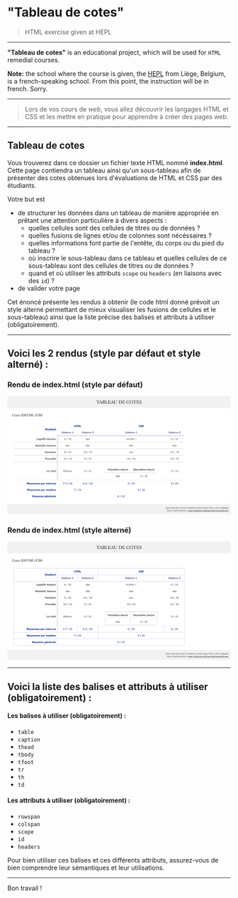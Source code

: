 # "Tableau de cotes"

> HTML exercise given at HEPL

* * *

**"Tableau de cotes"** is an educational project, which will be used for `HTML` remedial courses.

**Note:** the school where the course is given, the [HEPL](http://www.provincedeliege.be/hauteecole) from Liège, Belgium, is a french-speaking school. From this point, the instruction will be in french. Sorry.

* * *

> Lors de vos cours de *web*, vous allez découvrir les langages HTML et CSS et les mettre en pratique pour apprendre à créer des pages web.  

* * *

## Tableau de cotes

Vous trouverez dans ce dossier un fichier texte HTML nommé **index.html**. Cette page contiendra un tableau ainsi qu'un sous-tableau afin de présenter des cotes obtenues lors d'évaluations de HTML et CSS par des étudiants.

Votre but est 

- de structurer les données dans un tableau de manière appropriée en prêtant une attention particulière à divers aspects&nbsp;:
	* quelles cellules sont des cellules de titres ou de données&nbsp;?
	* quelles fusions de lignes et/ou de colonnes sont nécéssaires&nbsp;?
	* quelles informations font partie de l'entête, du corps ou du pied du tableau&nbsp;?
	* où inscrire le sous-tableau dans ce tableau et quelles cellules de ce sous-tableau sont des cellules de titres ou de données&nbsp;? 
	* quand et où utiliser les attributs `scope` ou `headers` (en liaisons avec des `id`)&nbsp;?
- de valider votre page
    
Cet énoncé présente les rendus à obtenir (le code html donné prévoit un style alterné permettant de mieux visualiser les fusions de cellules et le sous-tableau) ainsi que la liste précise des balises et attributs à utiliser (obligatoirement).

* * *

## Voici les 2 rendus (style par défaut et style alterné)&nbsp;:

### Rendu de index.html (style par défaut)

![rendu index.html (style par défaut)](./renduIndex.png)

### Rendu de index.html (style alterné)

![rendu index.html (style alterné)](./renduIndexAlt.png)

* * *

## Voici la liste des balises et attributs à utiliser (obligatoirement)&nbsp;:

#### Les balises à utiliser (obligatoirement)&nbsp;:

- `table`
- `caption`
- `thead`
- `tbody`
- `tfoot`
- `tr`
- `th`
- `td`

#### Les attributs à utiliser (obligatoirement)&nbsp;:

- `rowspan`
- `colspan`
- `scope`
- `id`
- `headers`

Pour bien utiliser ces balises et ces différents attributs, assurez-vous de bien comprendre leur sémantiques et leur utilisations.

* * *

Bon travail !
